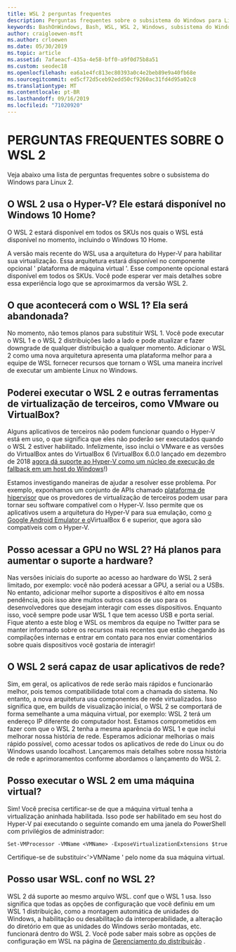```yaml
---
title: WSL 2 perguntas frequentes
description: Perguntas frequentes sobre o subsistema do Windows para Linux 2
keywords: BashOnWindows, Bash, WSL, WSL 2, Windows, subsistema do Windows para Linux, subsistema do Windows, Ubuntu, Debian, Suse, Windows 10, instalar
author: craigloewen-msft
ms.author: crloewen
ms.date: 05/30/2019
ms.topic: article
ms.assetid: 7afaeacf-435a-4e58-bff0-a9f0d75b8a51
ms.custom: seodec18
ms.openlocfilehash: ea6a1e4fc813ec80393a0c4e2beb89e9a40fb68e
ms.sourcegitcommit: ed5cf72d5ceb92edd50cf9260ac31fd4d95a02c8
ms.translationtype: MT
ms.contentlocale: pt-BR
ms.lasthandoff: 09/16/2019
ms.locfileid: "71020920"
---
```

# <a name="wsl-2-faq"></a>PERGUNTAS FREQUENTES SOBRE O WSL 2

Veja abaixo uma lista de perguntas frequentes sobre o subsistema do Windows para Linux 2.

## <a name="does-wsl-2-use-hyper-v-will-it-be-available-on-windows-10-home"></a>O WSL 2 usa o Hyper-V? Ele estará disponível no Windows 10 Home?

O WSL 2 estará disponível em todos os SKUs nos quais o WSL está disponível no momento, incluindo o Windows 10 Home.

A versão mais recente do WSL usa a arquitetura do Hyper-V para habilitar sua virtualização. Essa arquitetura estará disponível no componente opcional ' plataforma de máquina virtual '. Esse componente opcional estará disponível em todos os SKUs. Você pode esperar ver mais detalhes sobre essa experiência logo que se aproximarmos da versão WSL 2.

## <a name="what-will-happen-to-wsl-1-will-it-be-abandoned"></a>O que acontecerá com o WSL 1? Ela será abandonada?

No momento, não temos planos para substituir WSL 1. Você pode executar o WSL 1 e o WSL 2 distribuições lado a lado e pode atualizar e fazer downgrade de qualquer distribuição a qualquer momento. Adicionar o WSL 2 como uma nova arquitetura apresenta uma plataforma melhor para a equipe de WSL fornecer recursos que tornam o WSL uma maneira incrível de executar um ambiente Linux no Windows.

## <a name="will-i-be-able-to-run-wsl-2-and-other-3rd-party-virtualization-tools-such-as-vmware-or-virtualbox"></a>Poderei executar o WSL 2 e outras ferramentas de virtualização de terceiros, como VMware ou VirtualBox?

Alguns aplicativos de terceiros não podem funcionar quando o Hyper-V está em uso, o que significa que eles não poderão ser executados quando o WSL 2 estiver habilitado. Infelizmente, isso inclui o VMware e as versões do VirtualBox antes do VirtualBox 6 (VirtualBox 6.0.0 lançado em dezembro de 2018 [agora dá suporte ao Hyper-V como um núcleo de execução de fallback em um host do Windows][1]!)

Estamos investigando maneiras de ajudar a resolver esse problema. Por exemplo, exponhamos um conjunto de APIs chamado [plataforma de hipervisor][2] que os provedores de virtualização de terceiros podem usar para tornar seu software compatível com o Hyper-V. Isso permite que os aplicativos usem a arquitetura do Hyper-V para sua emulação, como [o Google Android Emulator e o][3]VirtualBox 6 e superior, que agora são compatíveis com o Hyper-V.

## <a name="can-i-access-the-gpu-in-wsl-2-are-there-plans-to-increase-hardware-support"></a>Posso acessar a GPU no WSL 2? Há planos para aumentar o suporte a hardware?

Nas versões iniciais do suporte ao acesso ao hardware do WSL 2 será limitado, por exemplo: você não poderá acessar a GPU, a serial ou a USBs. No entanto, adicionar melhor suporte a dispositivos é alto em nossa pendência, pois isso abre muitos outros casos de uso para os desenvolvedores que desejam interagir com esses dispositivos. Enquanto isso, você sempre pode usar WSL 1 que tem acesso USB e porta serial. Fique atento a este blog e WSL os membros da equipe no Twitter para se manter informado sobre os recursos mais recentes que estão chegando às compilações internas e entrar em contato para nos enviar comentários sobre quais dispositivos você gostaria de interagir!

## <a name="will-wsl-2-be-able-to-use-networking-applications"></a>O WSL 2 será capaz de usar aplicativos de rede?

Sim, em geral, os aplicativos de rede serão mais rápidos e funcionarão melhor, pois temos compatibilidade total com a chamada do sistema. No entanto, a nova arquitetura usa componentes de rede virtualizados. Isso significa que, em builds de visualização inicial, o WSL 2 se comportará de forma semelhante a uma máquina virtual, por exemplo: WSL 2 terá um endereço IP diferente do computador host. Estamos comprometidos em fazer com que o WSL 2 tenha a mesma aparência do WSL 1 e que inclui melhorar nossa história de rede. Esperamos adicionar melhorias o mais rápido possível, como acessar todos os aplicativos de rede do Linux ou do Windows usando localhost. Lançaremos mais detalhes sobre nossa história de rede e aprimoramentos conforme abordamos o lançamento do WSL 2.

## <a name="can-i-run-wsl-2-in-a-virtual-machine"></a>Posso executar o WSL 2 em uma máquina virtual?

Sim! Você precisa certificar-se de que a máquina virtual tenha a virtualização aninhada habilitada. Isso pode ser habilitado em seu host do Hyper-V pai executando o seguinte comando em uma janela do PowerShell com privilégios de administrador:

`Set-VMProcessor -VMName <VMName> -ExposeVirtualizationExtensions $true`

Certifique-se de substituir&lt;'&gt;VMName ' pelo nome da sua máquina virtual.

## <a name="can-i-use-wslconf-in-wsl-2"></a>Posso usar WSL. conf no WSL 2?

WSL 2 dá suporte ao mesmo arquivo WSL. conf que o WSL 1 usa. Isso significa que todas as opções de configuração que você definiu em um WSL 1 distribuição, como a montagem automática de unidades do Windows, a habilitação ou desabilitação da interoperabilidade, a alteração do diretório em que as unidades do Windows serão montadas, etc. funcionará dentro do WSL 2. Você pode saber mais sobre as opções de configuração em WSL na página de [Gerenciamento do distribuição](./wsl-config.md) . 

 [1]: https://www.virtualbox.org/wiki/Changelog-6.0
 [2]: https://docs.microsoft.com/en-us/virtualization/api/
 [3]: https://devblogs.microsoft.com/visualstudio/hyper-v-android-emulator-support/
